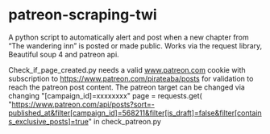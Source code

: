# patreon-scraping-twi
A python script to automatically alert and post when a new chapter from “The wandering inn” is posted or made public. 
Works via the request library, Beautiful soup 4 and patreon api. 

Check_if_page_created.py needs a valid www.patreon.com cookie with subscription to https://www.patreon.com/pirateaba/posts for validation to reach the patreon post content. 
The patreon target can be changed via changing "[campaign_id]=xxxxxxxx"
  page = requests.get(
        "https://www.patreon.com/api/posts?sort=-published_at&filter[campaign_id]=568211&filter[is_draft]=false&filter[contains_exclusive_posts]=true"
in check_patreon.py
